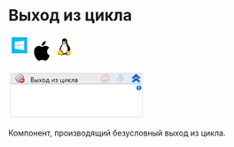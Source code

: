 # Выход из цикла

![](<../../../.gitbook/assets/image (100) (1) (38).png>)

![](<../../../.gitbook/assets/image (24).png>)

Компонент, производящий безусловный выход из цикла.
